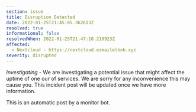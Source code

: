 ```yaml
---
section: issue
title: Disruption Detected
date: 2022-01-25T21:45:05.362613Z
resolved: true
informational: false
resolvedWhen: 2022-01-25T21:47:18.210923Z
affected:
  - Nextcloud - https://nextcloud.esmailelbob.xyz
severity: disrupted
---
```

*Investigating* - We are investigating a potential issue that might affect the uptime of one our of services. We are sorry for any inconvenience this may cause you. This incident post will be updated once we have more information.

This is an automatic post by a monitor bot.
        